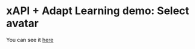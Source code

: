 # xAPI + Adapt Learning demo: Select avatar

You can see it [here](https://nachocinalli.github.io/xAPI-cohort-launcher/launch.html)
